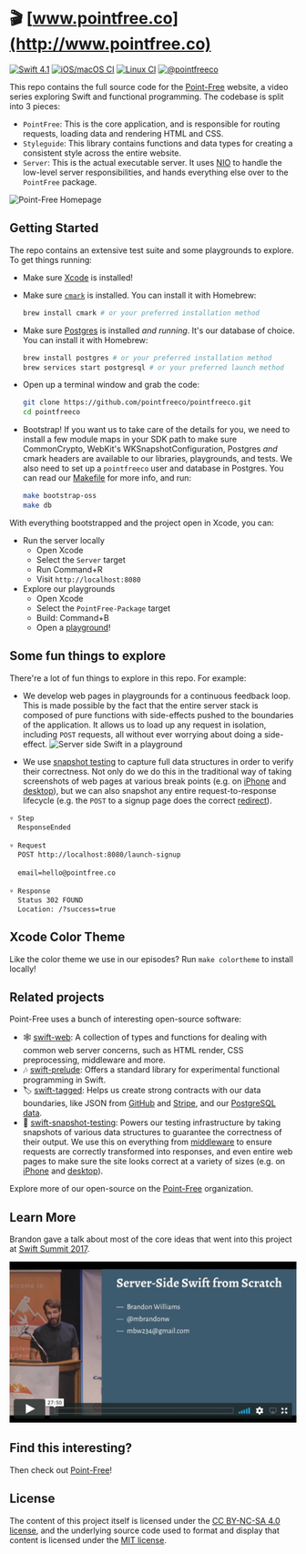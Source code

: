 # 🎬 [www.pointfree.co](http://www.pointfree.co)

[![Swift 4.1](https://img.shields.io/badge/swift-4.1-ED523F.svg?style=flat)](https://swift.org/download/)
[![iOS/macOS CI](https://img.shields.io/circleci/project/github/pointfreeco/pointfreeco/master.svg?label=macos)](https://circleci.com/gh/pointfreeco/pointfreeco)
[![Linux CI](https://img.shields.io/travis/pointfreeco/pointfreeco/master.svg?label=linux)](https://travis-ci.org/pointfreeco/pointfreeco)
[![@pointfreeco](https://img.shields.io/badge/contact-@pointfreeco-5AA9E7.svg?style=flat)](https://twitter.com/pointfreeco)

This repo contains the full source code for the [Point-Free](http://www.pointfree.co) website, a video series exploring Swift and functional programming. The codebase is split into 3 pieces:

* `PointFree`: This is the core application, and is responsible for routing requests, loading data and rendering HTML and CSS.
* `Styleguide`: This library contains functions and data types for creating a consistent style across the entire website.
* `Server`: This is the actual executable server. It uses [NIO](https://github.com/apple/swift-nio) to handle the low-level server responsibilities, and hands everything else over to the `PointFree` package.

![Point-Free Homepage](.github/pointfreeco-announcement-homepage.png)

## Getting Started

The repo contains an extensive test suite and some playgrounds to explore. To get things running:

* Make sure [Xcode](https://developer.apple.com/xcode/) is installed!

* Make sure [`cmark`](https://github.com/commonmark/cmark) is installed. You can install it with Homebrew:
  ``` sh
  brew install cmark # or your preferred installation method
  ```

* Make sure [Postgres](https://www.postgresql.org) is installed _and running_. It's our database of choice. You can install it with Homebrew:
  ``` sh
  brew install postgres # or your preferred installation method
  brew services start postgresql # or your preferred launch method
  ```

* Open up a terminal window and grab the code:
  ``` sh
  git clone https://github.com/pointfreeco/pointfreeco.git
  cd pointfreeco
  ```

* Bootstrap! If you want us to take care of the details for you, we need to install a few module maps in your SDK path to make sure CommonCrypto, WebKit's WKSnapshotConfiguration, Postgres _and_ cmark headers are available to our libraries, playgrounds, and tests. We also need to set up a `pointfreeco` user and database in Postgres. You can read our [Makefile](Makefile) for more info, and run:
  ``` sh
  make bootstrap-oss
  make db
  ```

With everything bootstrapped and the project open in Xcode, you can:

* Run the server locally
  * Open Xcode
  * Select the `Server` target
  * Run Command+R
  * Visit `http://localhost:8080`
* Explore our playgrounds
  * Open Xcode
  * Select the `PointFree-Package` target
  * Build: Command+B
  * Open a [playground](https://github.com/pointfreeco/pointfreeco/tree/master/pointfreeco.playground)!

## Some fun things to explore

There're a lot of fun things to explore in this repo. For example:

  * We develop web pages in playgrounds for a continuous feedback loop. This is made possible by the fact that the entire server stack is composed of pure functions with side-effects pushed to the boundaries of the application. It allows us to load up any request in isolation, including `POST` requests, all without ever worrying about doing a side-effect.
![Server side Swift in a playground](.github/pointfreeco-playgrounds.png)

  * We use [snapshot testing](https://github.com/pointfreeco/swift-snapshot-testing) to capture full data structures in order to verify their correctness. Not only do we do this in the traditional way of taking screenshots of web pages at various break points (e.g. on [iPhone](https://github.com/pointfreeco/pointfreeco/blob/fe09eae49835b603ee8083bdfdcee45b3fed81b0/Tests/PointFreeTests/__Snapshots__/LaunchSignupTests/testHome.3._375.0x667.0.png) and [desktop](https://github.com/pointfreeco/pointfreeco/blob/fe09eae49835b603ee8083bdfdcee45b3fed81b0/Tests/PointFreeTests/__Snapshots__/LaunchSignupTests/testHome.5._800.0x600.0.png)), but we can also snapshot any entire request-to-response lifecycle (e.g. the `POST` to a signup page does the correct [redirect](https://github.com/pointfreeco/pointfreeco/blob/fe09eae49835b603ee8083bdfdcee45b3fed81b0/Tests/PointFreeTests/__Snapshots__/LaunchSignupTests/testSignup.1.Conn.txt)).

```
▿ Step
  ResponseEnded

▿ Request
  POST http://localhost:8080/launch-signup

  email=hello@pointfree.co

▿ Response
  Status 302 FOUND
  Location: /?success=true
```

## Xcode Color Theme

Like the color theme we use in our episodes? Run `make colortheme` to install locally!

## Related projects

Point-Free uses a bunch of interesting open-source software:

  * 🕸 [swift-web](https://www.github.com/pointfreeco/swift-web): A collection of types and functions for dealing with common web server concerns, such as HTML render, CSS preprocessing, middleware and more.
  * 🎶 [swift-prelude](https://www.github.com/pointfreeco/swift-prelude): Offers a standard library for experimental functional programming in Swift.
  * 🏷 [swift-tagged](https://www.github.com/pointfreeco/swift-tagged): Helps us create strong contracts with our data boundaries, like JSON from [GitHub](https://github.com/pointfreeco/pointfreeco/blob/d2dd9ff0f8caf0c8660eace050b7436c02e19aba/Sources/PointFree/GitHub.swift#L56) and [Stripe](https://github.com/pointfreeco/pointfreeco/blob/d2dd9ff0f8caf0c8660eace050b7436c02e19aba/Sources/PointFree/Stripe.swift#L92), and our [PostgreSQL data](https://github.com/pointfreeco/pointfreeco/blob/d2dd9ff0f8caf0c8660eace050b7436c02e19aba/Sources/PointFree/Database.swift#L95).
  * 📸 [swift-snapshot-testing](https://www.github.com/pointfreeco/swift-snapshot-testing): Powers our testing infrastructure by taking snapshots of various data structures to guarantee the correctness of their output. We use this on everything from [middleware](https://github.com/pointfreeco/pointfreeco/blob/27f6eae212c1fea48da24b1f16a26043baaea4aa/Tests/PointFreeTests/__Snapshots__/LaunchSignupTests/testSignup.1.Conn.txt) to ensure requests are correctly transformed into responses, and even entire web pages to make sure the site looks correct at a variety of sizes (e.g. on [iPhone](https://github.com/pointfreeco/pointfreeco/blob/fe09eae49835b603ee8083bdfdcee45b3fed81b0/Tests/PointFreeTests/__Snapshots__/LaunchSignupTests/testHome.3._375.0x667.0.png) and [desktop](https://github.com/pointfreeco/pointfreeco/blob/fe09eae49835b603ee8083bdfdcee45b3fed81b0/Tests/PointFreeTests/__Snapshots__/LaunchSignupTests/testHome.5._800.0x600.0.png)).

Explore more of our open-source on the [Point-Free](https://github.com/pointfreeco) organization.

## Learn More

Brandon gave a talk about most of the core ideas that went into this project at [Swift Summit 2017](http://www.swiftsummit.com).

<a href="https://www.skilled.io/u/swiftsummit/server-side-swift-from-scratch">
  <img src=".github/serve-side-swift-from-scratch.jpg" width="560" style="max-width: 100%;" alt="The two sides of writing testable code" />
</a>


## Find this interesting?

Then check out [Point-Free](https://www.pointfree.co)!

## License

The content of this project itself is licensed under the [CC BY-NC-SA 4.0 license](https://creativecommons.org/licenses/by-nc-sa/4.0/), and the underlying source code used to format and display that content is licensed under the [MIT license](LICENSE).
